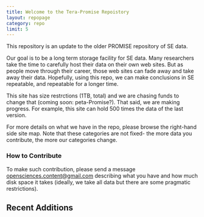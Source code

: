 ```yaml
---
title: Welcome to the Tera-Promise Repoistory
layout: repopage
category: repo
limit: 5
---
```


This repository is an update to the older PROMISE repository of SE data.

Our goal is to be a long term storage facility for SE data. Many researchers take the time to carefully host their data on their own web sites. But as people move through their career, those web sites can fade away and take away their data. Hopefully, using this repo, we can make 
conclusions in SE repeatable, and repeatable for a  longer time.

This site has size restrctions (1TB, total) and we are chasing funds to change that (coming soon: peta-Promise?). That said, we are making progress. For example, this site can hold 500 times the data of the last version. 

For more details on what we have in the repo, please browse the right-hand side site map. Note that these categories are not
fixed- the more data you contribute, the more our categories change.

### How to Contribute 

To make such  contribution, please send a message
[opensciences.content@gmail.com](emailto:opensciences.content@gmail.com) 
describing what you have and how much disk space it takes (ideally, we  take all data but there are some pragmatic restrictions).

## Recent Additions

